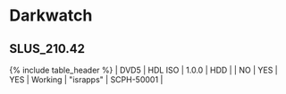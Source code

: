 # Darkwatch
## __SLUS_210.42__

{% include table_header %}
| DVD5 | HDL ISO | 1.0.0 | HDD |  | NO | YES | YES | Working | "israpps" | SCPH-50001 |  
